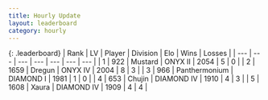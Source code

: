 ```yaml
---
title: Hourly Update
layout: leaderboard
category: hourly
---
```


{: .leaderboard}
| Rank | LV | Player | Division | Elo | Wins | Losses |
| --- | --- | --- | --- | --- | --- | --- |
| <span data-change="0">1</span> | 922 | <span title="ID: 611082">Mustard</span> | ONYX II | <span data-change="0">2054</span> | <span data-change="0">5</span> | <span data-change="0">0</span> |
| <span data-change="0">2</span> | 1659 | <span title="ID: 337810">Dregun</span> | ONYX IV | <span data-change="21">2004</span> | <span data-change="2">8</span> | <span data-change="0">3</span> |
| <span data-change="-">3</span> | 966 | <span title="ID: 154837">Panthermonium</span> | DIAMOND I | <span data-change="-">1981</span> | <span data-change="-">1</span> | <span data-change="-">0</span> |
| <span data-change="1">4</span> | 653 | <span title="ID: 389006">Chujin</span> | DIAMOND IV | <span data-change="0">1910</span> | <span data-change="0">4</span> | <span data-change="0">3</span> |
| <span data-change="3">5</span> | 1608 | <span title="ID: 200908">Xaura</span> | DIAMOND IV | <span data-change="14">1909</span> | <span data-change="1">4</span> | <span data-change="0">4</span> |